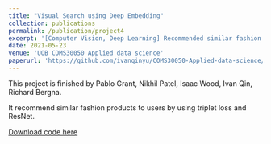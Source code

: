 ```yaml
---
title: "Visual Search using Deep Embedding"
collection: publications
permalink: /publication/project4
excerpt: '[Computer Vision, Deep Learning] Recommended similar fashion products to users by using triplet loss and ResNet.'
date: 2021-05-23
venue: 'UOB COMS30050 Applied data science'
paperurl: 'https://github.com/ivanqinyu/COMS30050-Applied-data-science/blob/master/Visual_Search_using_Deep_Embedding_Ivan.pdf'
---
```

This project is finished by Pablo Grant, Nikhil Patel, Isaac Wood, Ivan Qin, Richard Bergna.

It recommend similar fashion products to users by using triplet loss and ResNet.

[Download code here](https://github.com/nikhil-2000/Visual-Search-Deep-Embeddings)